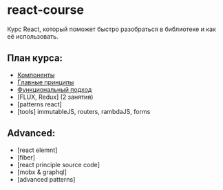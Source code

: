 # react-course
Курс React, который поможет быстро разобраться в библиотеке и как её использовать.

## План курса:

- [Компоненты](https://github.com/ximet/react-course/blob/master/components/component.md)
- [Главные принципы](https://github.com/ximet/react-course/blob/master/reactMainPrincipe/mainPrincipe.md)
- [Функциональный подход](https://github.com/ximet/react-course/blob/master/functionalParadigm/functionalParadigm.md)
- [FLUX, Redux] (2 занятия)
- [patterns react]
- [tools] immutableJS, routers, rambdaJS, forms

## Advanced:
- [react elemnt]
- [fiber]
- [react principle source code]
- [mobx & graphql]
- [advanced patterns]
